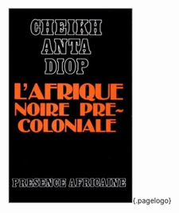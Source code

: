 <!-- TITLE: L'Afrique Noire précoloniale -->
<!-- SUBTITLE: Présentation du livre L'Afrique Noire précoloniale -->

![L Afrique Noire Precoloniale 762811 250 400](/uploads/ouvrage/l-afrique-noire-precoloniale-762811-250-400.jpg "Cheick Anta Diop − L'Afrique Noire précoloniale"){.pagelogo}
